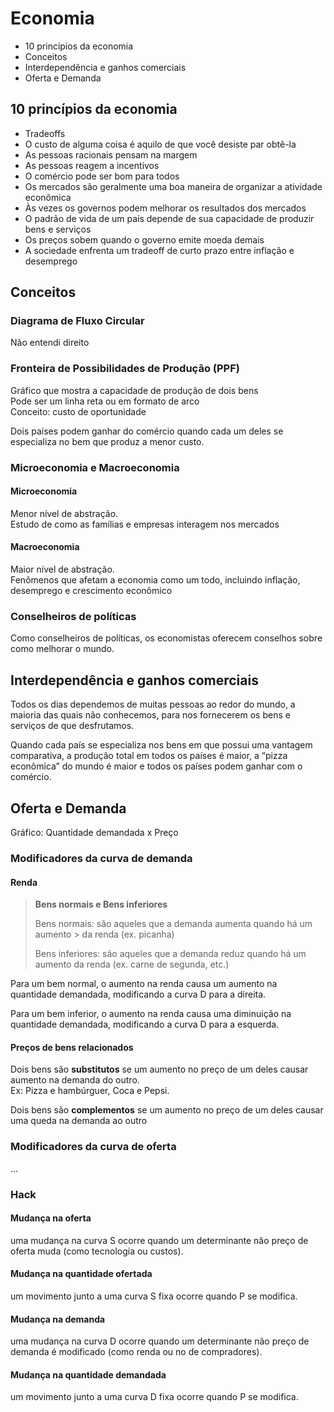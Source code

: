 # Economia

-   10 princípios da economia
-   Conceitos
-   Interdependência e ganhos comerciais
-   Oferta e Demanda

## 10 princípios da economia

-   Tradeoffs
-   O custo de alguma coisa é aquilo de que você desiste par obtê-la
-   As pessoas racionais pensam na margem
-   As pessoas reagem a incentivos
-   O comércio pode ser bom para todos
-   Os mercados são geralmente uma boa maneira de organizar a atividade econômica
-   Às vezes os governos podem melhorar os resultados dos mercados
-   O padrão de vida de um país depende de sua capacidade de produzir bens e serviços
-   Os preços sobem quando o governo emite moeda demais
-   A sociedade enfrenta um tradeoff de curto prazo entre inflação e desemprego

## Conceitos

### Diagrama de Fluxo Circular

Não entendi direito

### Fronteira de Possibilidades de Produção (PPF)

Gráfico que mostra a capacidade de produção de dois bens  
Pode ser um linha reta ou em formato de arco  
Conceito: custo de oportunidade

Dois países podem ganhar do comércio quando cada um deles se especializa no bem que produz a menor custo.

### Microeconomia e Macroeconomia

#### Microeconomia

Menor nível de abstração.  
Estudo de como as famílias e empresas interagem nos mercados

#### Macroeconomia

Maior nível de abstração.  
Fenômenos que afetam a economia como um todo, incluindo inflação, desemprego e crescimento econômico

### Conselheiros de políticas

Como conselheiros de políticas, os economistas oferecem conselhos sobre como melhorar o mundo.

## Interdependência e ganhos comerciais

Todos os dias dependemos de muitas pessoas ao redor do mundo, a maioria das quais não conhecemos, para nos fornecerem os bens e serviços de que desfrutamos.

Quando cada país se especializa nos bens em que possui uma vantagem comparativa, a produção total em todos os países é maior, a “pizza econômica” do mundo é maior e todos os países podem ganhar com o comércio.

## Oferta e Demanda

Gráfico: Quantidade demandada x Preço

### Modificadores da curva de demanda

#### Renda

> **Bens normais e Bens inferiores**
>
> Bens normais: são aqueles que a demanda aumenta quando há um aumento > da renda (ex. picanha)
>
> Bens inferiores: são aqueles que a demanda reduz quando há um aumento da renda (ex. carne de segunda, etc.)

Para um bem normal, o aumento na renda causa um aumento na quantidade demandada, modificando a curva D para a direita.

Para um bem inferior, o aumento na renda causa uma diminuição na quantidade demandada, modificando a curva D para a esquerda.

#### Preços de bens relacionados

Dois bens são **substitutos** se um aumento no preço de um deles causar aumento na demanda do outro.  
Ex: Pizza e hambúrguer, Coca e Pepsi.

Dois bens são **complementos** se um aumento no preço de um deles causar uma queda na demanda ao outro

### Modificadores da curva de oferta

...

### Hack

#### Mudança na oferta

uma mudança na curva S ocorre quando um determinante não preço de oferta muda (como tecnologia ou custos).

#### Mudança na quantidade ofertada

um movimento junto a uma curva S fixa ocorre quando P se modifica.

#### Mudança na demanda

uma mudança na curva D ocorre quando um determinante não preço de demanda é modificado (como renda ou no de compradores).

#### Mudança na quantidade demandada

um movimento junto a uma curva D fixa ocorre quando P se modifica.
